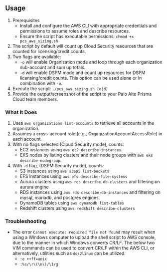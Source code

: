 
## Usage
1. Prerequisites  
    * Install and configure the AWS CLI with appropriate credentials and permissions to assume roles and describe resources.  
    * Ensure the script has executable permissions: `chmod +x pcs_aws_sizing.sh`   
1. The script by default will count up Cloud Security resources that are counted for licensing/credit counts.
2. Two flags are available:
    * `-o` will enable Organization mode and loop through each organization sub-account and sum up totals. 
    * `-d` will enable DSPM mode and count up resources for DSPM licensing/credit counts. This option can be used alone or in combination with `-o`.
1. Execute the script: `./pcs_aws_sizing.sh [o|d]`
2. Provide the output/screenshot of the script to your Palo Alto Prisma Cloud team members.  


### What It Does
1. Uses `aws organizations list-accounts` to retrieve all accounts in the organization.  
1. Assumes a cross-account role (e.g., OrganizationAccountAccessRole) in each account.  
1. With no flags selected (Cloud Security mode), counts:
    * EC2 instances using `aws ec2 describe-instances`.  
    * EKS nodes by listing clusters and their node groups with `aws eks describe-nodegroup`.  
1. With `-d` flag, (DSPM Security mode), counts:
    * S3 instances using `aws s3api list-buckets`
    * EFS instances using `aws efs describe-file-systems`
    * Aurura clusters using `aws rds describe-db-clusters` and filtering on aurura engine
    * RDS instances using `aws rds describe-db-instances` and filtering on mysql, mariadb, and postgres engines
    * DynamoDB tables using `aws dynamodb list-tables`
    * Redshift clusters using `aws redshift describe-clusters`
      
### Troubleshooting
* The error `Cannot execute: required file not found` may result when using a Windows computer to upload the shell script to AWS console, due to the manner in which Windows converts CR/LF. The below two VIM commands can be used to convert CR/LF within the AWS CLI, or alternatively, utilities such as `dos2linux` can be utilized.
   * `:e ++ff=unix`
   * `:%s/\r\(\n\)/\1/g`
